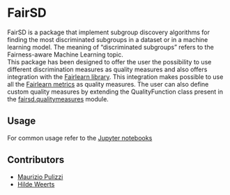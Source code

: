 # FairSD

FairSD is a package that implement subgroup discovery algorithms for finding the most discriminated subgroups in a dataset or in a machine learning model. The meaning of “discriminated subgroups” refers to the Fairness-aware Machine Learning topic.<br/>
This package has been designed to offer the user the possibility to use different discrimination measures as quality measures and also offers integration with the [Fairlearn library]( https://fairlearn.github.io/). This integration makes possible to use all the [Fairlearn metrics](https://fairlearn.github.io/v0.6.0/api_reference/fairlearn.metrics.html) as quality measures. The user can also define custom quality measures by extending the QualityFunction class present in the [fairsd.qualitymeasures](https://github.com/MaurizioPulizzi/fairsd/blob/main/fairsd/qualitymeasures.py) module.

## Usage
For common usage refer to the [Jupyter notebooks](https://github.com/MaurizioPulizzi/fairsd/tree/main/notebooks)


## Contributors
* [Maurizio Pulizzi](https://github.com/MaurizioPulizzi)
* [Hilde Weerts](https://github.com/hildeweerts)
